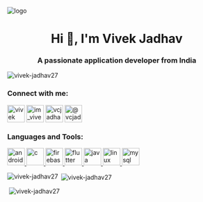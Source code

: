 
![logo]("https://github.com/Vivek-Jadhav27/Vivek-Jadhav27/blob/main/GitHub%20Baner.png")
<h1 align="center">Hi 👋, I'm Vivek Jadhav</h1>
<h3 align="center">A passionate application developer from India</h3>

<p align="left"> <img src="https://komarev.com/ghpvc/?username=vivek-jadhav27&label=Profile%20views&color=0e75b6&style=flat" alt="vivek-jadhav27" /> </p>

<h3 align="left">Connect with me:</h3>
<p align="left" >
<a href="https://linkedin.com/in/vivekjadhav27" target="blank"><img align="center" src="https://www.vectorlogo.zone/logos/linkedin/linkedin-tile.svg" alt="vivek jadhav" height="40" width="40" /></a>
<a href="https://instagram.com/im_vivek_jadhav" target="blank"><img align="center" src="https://www.vectorlogo.zone/logos/instagram/instagram-icon.svg" alt="im_vivek_jadhav" height="40" width="40" /></a>
<a href="https://www.hackerrank.com/vcjadhav27" target="blank"><img align="center" src="https://upload.wikimedia.org/wikipedia/commons/thumb/4/40/HackerRank_Icon-1000px.png/900px-HackerRank_Icon-1000px.png?20200508182226" alt="vcjadhav27" height="40" width="40" /></a>
<a href="https://www.hackerearth.com/@vcjadhav27" target="blank"><img align="center" src="https://upload.wikimedia.org/wikipedia/commons/thumb/e/e8/HackerEarth_logo.png/900px-HackerEarth_logo.png?20151101082728" alt="@vcjadhav27" height="40" width="40" /></a>
</p>

<h3 align="left">Languages and Tools:</h3>
<p align="left"> 
<a href="https://developer.android.com" target="_blank" rel="noreferrer"> <img src="https://www.vectorlogo.zone/logos/android/android-tile.svg" alt="android" width="40" height="40"/> </a> 
<a href="https://www.cprogramming.com/" target="_blank" rel="noreferrer"> <img src="https://upload.wikimedia.org/wikipedia/commons/thumb/1/18/C_Programming_Language.svg/570px-C_Programming_Language.svg.png?20201031132917" alt="c" width="40" height="40"/> </a>
<a href="https://firebase.google.com/" target="_blank" rel="noreferrer"> <img src="https://www.vectorlogo.zone/logos/firebase/firebase-icon.svg" alt="firebase" width="40" height="40"/> </a>
<a href="https://flutter.dev" target="_blank" rel="noreferrer"> <img src="https://www.vectorlogo.zone/logos/flutterio/flutterio-icon.svg" alt="flutter" width="40" height="40"/> </a>
<a href="https://www.java.com" target="_blank" rel="noreferrer"> <img src="https://www.vectorlogo.zone/logos/java/java-vertical.svg" alt="java" width="40" height="40"/> </a> 
<a href="https://www.linux.org/" target="_blank" rel="noreferrer"> <img src="https://www.vectorlogo.zone/logos/linux/linux-icon.svg" alt="linux" width="40" height="40"/> </a> 
<a href="https://www.mysql.com/" target="_blank" rel="noreferrer"> <img src="https://www.vectorlogo.zone/logos/mysql/mysql-official.svg" alt="mysql" width="40" height="40"/> </a> </p>

<p><img align="left" src="https://github-readme-stats.vercel.app/api/top-langs?username=vivek-jadhav27&show_icons=true&locale=en&layout=compact" alt="vivek-jadhav27"/></p>
<p>&nbsp;<img align="center" src="https://github-readme-stats.vercel.app/api?username=vivek-jadhav27&show_icons=true&locale=en" alt="vivek-jadhav27" /></p>
<p>&nbsp;<img align="center" src="https://github-readme-streak-stats.herokuapp.com/?user=vivek-jadhav27&" alt="vivek-jadhav27" /></p>

